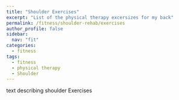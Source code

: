 ```yaml
---
title: "Shoulder Exercises"
excerpt: "List of the physical therapy excersizes for my back"
permalink: /fitness/shoulder-rehab/exercises
author_profile: false
sidebar:
  nav: "fit"
categories:
  - fitness
tags:
  - fitness
  - physical therapy
  - Shoulder
---
```


text describing shoulder Exercises
